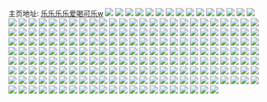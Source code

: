 主页地址: [乐乐乐乐爱喝可乐w](https://weibo.com/u/6022617065) 
![](https://wx4.sinaimg.cn/mw2000/006zAhOVly1h6tjm0eq4gj31yh2lz7h5.jpg) 
![](https://wx4.sinaimg.cn/mw2000/006zAhOVly1h6tjm5zyerj32522uq4cb.jpg) 
![](https://wx4.sinaimg.cn/mw2000/006zAhOVly1h6tjm3leb4j31z12mpu0y.jpg) 
![](https://wx4.sinaimg.cn/mw2000/006zAhOVly1h6tjmak1mij32c0340kjm.jpg) 
![](https://wx4.sinaimg.cn/mw2000/006zAhOVly1h6tjmh7ws3j32bq33ne84.jpg) 
![](https://wx4.sinaimg.cn/mw2000/006zAhOVly1h6tjmixy3pj32c0340kjp.jpg) 
![](https://wx4.sinaimg.cn/mw2000/006zAhOVly1h5434z9r5kj325x2vwqv7.jpg) 
![](https://wx4.sinaimg.cn/mw2000/006zAhOVly1h54354aox8j329l30tx6r.jpg) 
![](https://wx4.sinaimg.cn/mw2000/006zAhOVly1h54351v6nnj329p30yb2c.jpg) 
![](https://wx4.sinaimg.cn/mw2000/006zAhOVly1h5434w3djvj30uk5nq1l0.jpg) 
![](https://wx4.sinaimg.cn/mw2000/006zAhOVly1h4w5c4t4x2j323m2st4qt.jpg) 
![](https://wx4.sinaimg.cn/mw2000/006zAhOVly1h4w5bxtyhhj321m2q54qt.jpg) 
![](https://wx4.sinaimg.cn/mw2000/006zAhOVly1h4w5c9ixr5j326r2x0hdw.jpg) 
![](https://wx4.sinaimg.cn/mw2000/006zAhOVly1h4w5cebcioj322z2rz7wl.jpg) 
![](https://wx4.sinaimg.cn/mw2000/006zAhOVly1h4w5cicbo9j325j2vdhdw.jpg) 
![](https://wx4.sinaimg.cn/mw2000/006zAhOVly1h4w5dajx1nj31ow297qv7.jpg) 
![](https://wx4.sinaimg.cn/mw2000/006zAhOVly1h4rareghkoj3296308e84.jpg) 
![](https://wx4.sinaimg.cn/mw2000/006zAhOVly1h4rarlzxt1j32bt340x6q.jpg) 
![](https://wx4.sinaimg.cn/mw2000/006zAhOVly1h4rarh227cj32c0340npg.jpg) 
![](https://wx4.sinaimg.cn/mw2000/006zAhOVly1h4rar7r8x8j327f2xwhdv.jpg) 
![](https://wx4.sinaimg.cn/mw2000/006zAhOVly1h4raqwqa07j30uk5nqu0y.jpg) 
![](https://wx4.sinaimg.cn/mw2000/006zAhOVly1h4rarkclczj32bk3401l0.jpg) 
![](https://wx4.sinaimg.cn/mw2000/006zAhOVly1h4rarb7mcpj3292303e85.jpg) 
![](https://wx4.sinaimg.cn/mw2000/006zAhOVly1h4rarrkpe1j321j2q1e82.jpg) 
![](https://wx4.sinaimg.cn/mw2000/006zAhOVly1h4rar4pqqaj30uk6xje84.jpg) 
![](https://wx4.sinaimg.cn/mw2000/006zAhOVly1h4raqyz4vsj30sg7bx1l0.jpg) 
![](https://wx4.sinaimg.cn/mw2000/006zAhOVly1h4rar241k0j30sg8k7qv8.jpg) 
![](https://wx4.sinaimg.cn/mw2000/006zAhOVly1h45ksixzmcj31l72497wi.jpg) 
![](https://wx4.sinaimg.cn/mw2000/006zAhOVly1h45ksckjqoj31lg24lkjm.jpg) 
![](https://wx4.sinaimg.cn/mw2000/006zAhOVly1h45ktnd3uwj32bt340e84.jpg) 
![](https://wx4.sinaimg.cn/mw2000/006zAhOVly1h45ks50f6kj32bz340b2b.jpg) 
![](https://wx4.sinaimg.cn/mw2000/006zAhOVly1h45ksr0tp8j31n82xax6q.jpg) 
![](https://wx4.sinaimg.cn/mw2000/006zAhOVly1h45kt2h5e0j31mu2wknpe.jpg) 
![](https://wx4.sinaimg.cn/mw2000/006zAhOVly1h45krvlixmj31mr2wgqv6.jpg) 
![](https://wx4.sinaimg.cn/mw2000/006zAhOVly1h45ksxj5rpj31om2zru0y.jpg) 
![](https://wx4.sinaimg.cn/mw2000/006zAhOVly1h45ks715ifj32c0340e83.jpg) 
![](https://wx4.sinaimg.cn/mw2000/006zAhOVly1h3ia4juaj2j324z2umhdv.jpg) 
![](https://wx4.sinaimg.cn/mw2000/006zAhOVly1h3ia4l9fepj32362s87wj.jpg) 
![](https://wx4.sinaimg.cn/mw2000/006zAhOVly1h3ia4fuky0j313y1h94qp.jpg) 
![](https://wx4.sinaimg.cn/mw2000/006zAhOVly1h3ia4mxey3j31z32mskjn.jpg) 
![](https://wx4.sinaimg.cn/mw2000/006zAhOVly1h3ia4oqcddj32c0340x6q.jpg) 
![](https://wx4.sinaimg.cn/mw2000/006zAhOVly1h3ia4qlqjgj31ts2fpkjm.jpg) 
![](https://wx4.sinaimg.cn/mw2000/006zAhOVly1h3ia4zyur3j327d2xthdv.jpg) 
![](https://wx4.sinaimg.cn/mw2000/006zAhOVly1h3ia4ybkxqj32262qwnpf.jpg) 
![](https://wx4.sinaimg.cn/mw2000/006zAhOVly1h34hcajc3sj30u0140ak9.jpg) 
![](https://wx4.sinaimg.cn/mw2000/006zAhOVly1h34hcb487zj30u0140dp2.jpg) 
![](https://wx4.sinaimg.cn/mw2000/006zAhOVly1h34hc9xtbmj30u0140n4v.jpg) 
![](https://wx4.sinaimg.cn/mw2000/006zAhOVly1h34hcd59u4j30u0140k2f.jpg) 
![](https://wx4.sinaimg.cn/mw2000/006zAhOVly1h34hcclttzj30u01407f7.jpg) 
![](https://wx4.sinaimg.cn/mw2000/006zAhOVly1h34hcbt3kyj30u0140n8z.jpg) 
![](https://wx4.sinaimg.cn/mw2000/006zAhOVly1h2kv1df07fj32ar3407wj.jpg) 
![](https://wx4.sinaimg.cn/mw2000/006zAhOVly1h2kv1en18mj32au3407wj.jpg) 
![](https://wx4.sinaimg.cn/mw2000/006zAhOVly1h2kv1fz4ovj32c0340000.jpg) 
![](https://wx4.sinaimg.cn/mw2000/006zAhOVly1h2kv1ijtb7j32c0340x6q.jpg) 
![](https://wx4.sinaimg.cn/mw2000/006zAhOVly1h2kv1hcsnjj32c0340x6q.jpg) 
![](https://wx4.sinaimg.cn/mw2000/006zAhOVly1h2kv1cbs3sj32c0340hdv.jpg) 
![](https://wx4.sinaimg.cn/mw2000/006zAhOVly1h1ohnahk6pj32ac31shdv.jpg) 
![](https://wx4.sinaimg.cn/mw2000/006zAhOVly1h1ohnc8ro6j32a431hkjn.jpg) 
![](https://wx4.sinaimg.cn/mw2000/006zAhOVly1h1ohndgjcnj328f2z8qv6.jpg) 
![](https://wx4.sinaimg.cn/mw2000/006zAhOVly1h1ohn95nk6j326f2wk4qq.jpg) 
![](https://wx4.sinaimg.cn/mw2000/006zAhOVly1h1ohnert4wj325w2vux6q.jpg) 
![](https://wx4.sinaimg.cn/mw2000/006zAhOVly1h1cxen6t8ij322o33yhdt.jpg) 
![](https://wx4.sinaimg.cn/mw2000/006zAhOVly1h1cxegw3njj30uk5nqqv6.jpg) 
![](https://wx4.sinaimg.cn/mw2000/006zAhOVly1h1cxemaqflj322o33y7wh.jpg) 
![](https://wx4.sinaimg.cn/mw2000/006zAhOVly1h1cxeitf5qj32c0359hdu.jpg) 
![](https://wx4.sinaimg.cn/mw2000/006zAhOVly1h1cxeevyd3j32au340npe.jpg) 
![](https://wx4.sinaimg.cn/mw2000/006zAhOVly1h1cxelb3x5j32c0369hdu.jpg) 
![](https://wx4.sinaimg.cn/mw2000/006zAhOVly1h1cxehxe3bj323p2syqv5.jpg) 
![](https://wx4.sinaimg.cn/mw2000/006zAhOVly1h1cxehbxedj30sg0lbn40.jpg) 
![](https://wx4.sinaimg.cn/mw2000/006zAhOVly1h1cxek1fwjj32bz340e83.jpg) 
![](https://wx4.sinaimg.cn/mw2000/006zAhOVly1h0tba2qjzjj30u0140ds7.jpg) 
![](https://wx4.sinaimg.cn/mw2000/006zAhOVly1h0tba1ifk2j30u00u0q82.jpg) 
![](https://wx4.sinaimg.cn/mw2000/006zAhOVly1h0tba1wi6ij30u014046o.jpg) 
![](https://wx4.sinaimg.cn/mw2000/006zAhOVly1h0tba5aqdaj30u0140tiz.jpg) 
![](https://wx4.sinaimg.cn/mw2000/006zAhOVly1h0tba4usu1j30u0140tgi.jpg) 
![](https://wx4.sinaimg.cn/mw2000/006zAhOVly1h0tbgw1e3kj30u0140dpk.jpg) 
![](https://wx4.sinaimg.cn/mw2000/006zAhOVly1h0tba3x293j30u013z12f.jpg) 
![](https://wx4.sinaimg.cn/mw2000/006zAhOVly1h0tbkm9iw8j30ty140n1m.jpg) 
![](https://wx4.sinaimg.cn/mw2000/006zAhOVly1h0tba5xr75j30u0140wkv.jpg) 
![](https://wx4.sinaimg.cn/mw2000/006zAhOVly1h0pvdqr7nsj30u0140ahs.jpg) 
![](https://wx4.sinaimg.cn/mw2000/006zAhOVly1h0pvdsmyitj30u0142dpe.jpg) 
![](https://wx4.sinaimg.cn/mw2000/006zAhOVly1h0pvds0hmgj30u0141qbn.jpg) 
![](https://wx4.sinaimg.cn/mw2000/006zAhOVly1h0pvdscfyuj30u0140n5x.jpg) 
![](https://wx4.sinaimg.cn/mw2000/006zAhOVly1h0pvdsurdwj30u0140gu2.jpg) 
![](https://wx4.sinaimg.cn/mw2000/006zAhOVly1h0pvdr04f3j30u0140ahr.jpg) 
![](https://wx4.sinaimg.cn/mw2000/006zAhOVly1h09r4d333vj30u0140al4.jpg) 
![](https://wx4.sinaimg.cn/mw2000/006zAhOVly1h07gmgshuvj31xx2l7u0x.jpg) 
![](https://wx4.sinaimg.cn/mw2000/006zAhOVly1h07gmpeo5mj32c03404qr.jpg) 
![](https://wx4.sinaimg.cn/mw2000/006zAhOVly1h07gmec1s0j3292301npe.jpg) 
![](https://wx4.sinaimg.cn/mw2000/006zAhOVly1h07gmt2ix0j326p2wxkjn.jpg) 
![](https://wx4.sinaimg.cn/mw2000/006zAhOVly1h07gmmbopzj3295308u0z.jpg) 
![](https://wx4.sinaimg.cn/mw2000/006zAhOVly1h07gmjsuisj32252qvhdv.jpg) 
![](https://wx4.sinaimg.cn/mw2000/006zAhOVly1gzj293bni4j32bb340hdv.jpg) 
![](https://wx4.sinaimg.cn/mw2000/006zAhOVly1gzj296fuppj32b0340hdv.jpg) 
![](https://wx4.sinaimg.cn/mw2000/006zAhOVly1gzj29co5duj32bk340qv7.jpg) 
![](https://wx4.sinaimg.cn/mw2000/006zAhOVly1gzj2b3w2ndj32b9340hdv.jpg) 
![](https://wx4.sinaimg.cn/mw2000/006zAhOVly1gzj290w6fpj32c0340b2c.jpg) 
![](https://wx4.sinaimg.cn/mw2000/006zAhOVly1gzj2995ub8j32b9340u0z.jpg) 
![](https://wx4.sinaimg.cn/mw2000/006zAhOVly1gzdhadlfhsj30u06y6u0x.jpg) 
![](https://wx4.sinaimg.cn/mw2000/006zAhOVly1gzdha9brrfj30r17psqv5.jpg) 
![](https://wx4.sinaimg.cn/mw2000/006zAhOVly1gzdha7lbfdj30u04nj1kx.jpg) 
![](https://wx4.sinaimg.cn/mw2000/006zAhOVly1gzdha65oa8j30u0140amr.jpg) 
![](https://wx4.sinaimg.cn/mw2000/006zAhOVly1gzdhaagpr6j30u04aynem.jpg) 
![](https://wx4.sinaimg.cn/mw2000/006zAhOVly1gyp0rdyg7cj328v2zt4qp.jpg) 
![](https://wx4.sinaimg.cn/mw2000/006zAhOVly1gyp0r9pi23j328z2zz7wh.jpg) 
![](https://wx4.sinaimg.cn/mw2000/006zAhOVly1gyp0rfwc2cj32c034h4qp.jpg) 
![](https://wx4.sinaimg.cn/mw2000/006zAhOVly1gyp0rephfjj31zk2ng4n6.jpg) 
![](https://wx4.sinaimg.cn/mw2000/006zAhOVly1gyp0rb18wlj32c03401kx.jpg) 
![](https://wx4.sinaimg.cn/mw2000/006zAhOVly1gyp0rcngz9j32be340qv5.jpg) 
![](https://wx4.sinaimg.cn/mw2000/006zAhOVly1gxx2l63h5cj329b30e1l0.jpg) 
![](https://wx4.sinaimg.cn/mw2000/006zAhOVly1gxx2kbf1srj32bk340b2a.jpg) 
![](https://wx4.sinaimg.cn/mw2000/006zAhOVly1gxx2k4b3quj328d2z5e83.jpg) 
![](https://wx4.sinaimg.cn/mw2000/006zAhOVly1gxx2kjwtaoj32c03407wk.jpg) 
![](https://wx4.sinaimg.cn/mw2000/006zAhOVly1gxx2krlykpj32c03401l0.jpg) 
![](https://wx4.sinaimg.cn/mw2000/006zAhOVly1gxx2nb76aqj32c0355kjm.jpg) 
![](https://wx4.sinaimg.cn/mw2000/006zAhOVly1gxx2ng8hfbj30uk5nqnpe.jpg) 
![](https://wx4.sinaimg.cn/mw2000/006zAhOVly1gv6xhdwfgyj60uk5p5u0y02.jpg) 
![](https://wx4.sinaimg.cn/mw2000/006zAhOVly1gv6xhcstclj60xc3jsx6p02.jpg) 
![](https://wx4.sinaimg.cn/mw2000/006zAhOVly1gv6xw31b1ij60xc3qb7wi02.jpg) 
![](https://wx4.sinaimg.cn/mw2000/006zAhOVly1gv6xh6gtx9j60xc3pcnpe02.jpg) 
![](https://wx4.sinaimg.cn/mw2000/006zAhOVly1gv6xhfesykj60xc3pq1ky02.jpg) 
![](https://wx4.sinaimg.cn/mw2000/006zAhOVly1gv6xh7ew8oj60xc3ere8202.jpg) 
![](https://wx4.sinaimg.cn/mw2000/006zAhOVly1gv6xh99rq3j60uk7n0kjo02.jpg) 
![](https://wx4.sinaimg.cn/mw2000/006zAhOVly1gv6xj3kcnoj628a2z2kjn02.jpg) 
![](https://wx4.sinaimg.cn/mw2000/006zAhOVly1gv6xhbyd3kj60uk5azhdu02.jpg) 
![](https://wx4.sinaimg.cn/mw2000/006zAhOVly1gtfi7hwqqxj32b8340qv8.jpg) 
![](https://wx4.sinaimg.cn/mw2000/006zAhOVly1gtfi7l1o8pj32bq340npf.jpg) 
![](https://wx4.sinaimg.cn/mw2000/006zAhOVly1gtfi7orrs6j32c0340b2c.jpg) 
![](https://wx4.sinaimg.cn/mw2000/006zAhOVly1gtfi7qw80nj326m2wt4qr.jpg) 
![](https://wx4.sinaimg.cn/mw2000/006zAhOVly1gtfi7eg3xgj32be340b2b.jpg) 
![](https://wx4.sinaimg.cn/mw2000/006zAhOVly1gtfi7svvtmj329830nkjo.jpg) 
![](https://wx4.sinaimg.cn/mw2000/006zAhOVly1gtfi7vrx4cj32an340hdx.jpg) 
![](https://wx4.sinaimg.cn/mw2000/006zAhOVly1gtfi7z2188j32ab31rkjo.jpg) 
![](https://wx4.sinaimg.cn/mw2000/006zAhOVly1gtfi8165b2j32c0340qv7.jpg) 
![](https://wx4.sinaimg.cn/mw2000/006zAhOVly1gswyg7radcj32c0340kjn.jpg) 
![](https://wx4.sinaimg.cn/mw2000/006zAhOVly1gswygbfga9j32c0340kjn.jpg) 
![](https://wx4.sinaimg.cn/mw2000/006zAhOVly1gswygeq11aj32c0340kjn.jpg) 
![](https://wx4.sinaimg.cn/mw2000/006zAhOVly1gswyggoyl3j31ks23px6p.jpg) 
![](https://wx4.sinaimg.cn/mw2000/006zAhOVly1gswygloz25j32rb22hkjo.jpg) 
![](https://wx4.sinaimg.cn/mw2000/006zAhOVly1gswygo65nuj31o0280u0x.jpg) 
![](https://wx4.sinaimg.cn/mw2000/006zAhOVly1gswygryef1j32892zse83.jpg) 
![](https://wx4.sinaimg.cn/mw2000/006zAhOVly1gswygv5hrlj328a2z27wj.jpg) 
![](https://wx4.sinaimg.cn/mw2000/006zAhOVly1gswyg2xfo5j329l30skjn.jpg) 
![](https://wx4.sinaimg.cn/mw2000/006zAhOVly1gshwvar8yvj30u00u079r.jpg) 
![](https://wx4.sinaimg.cn/mw2000/006zAhOVly1gshwva54xzj30u01407bq.jpg) 
![](https://wx4.sinaimg.cn/mw2000/006zAhOVly1gshwvb65f9j30u00u0ah0.jpg) 
![](https://wx4.sinaimg.cn/mw2000/006zAhOVly1gshwvdgn9gj30u00uetga.jpg) 
![](https://wx4.sinaimg.cn/mw2000/006zAhOVly1gshwv9vi8tj30v20u0jwb.jpg) 
![](https://wx4.sinaimg.cn/mw2000/006zAhOVly1gshwvc4kobj31400u07e0.jpg) 
![](https://wx4.sinaimg.cn/mw2000/006zAhOVly1gshwvbl3wej30u0140tg8.jpg) 
![](https://wx4.sinaimg.cn/mw2000/006zAhOVly1gshwvahrojj30u011eafl.jpg) 
![](https://wx4.sinaimg.cn/mw2000/006zAhOVly1gshwvdr949j30u014m46d.jpg) 
![](https://wx4.sinaimg.cn/mw2000/006zAhOVly1gseiff4ds5j32aw340kjn.jpg) 
![](https://wx4.sinaimg.cn/mw2000/006zAhOVly1gseifh9ykqj32c03404qs.jpg) 
![](https://wx4.sinaimg.cn/mw2000/006zAhOVly1gseiflel34j32az32nhdw.jpg) 
![](https://wx4.sinaimg.cn/mw2000/006zAhOVly1gseifcmqgsj326i2xonpe.jpg) 
![](https://wx4.sinaimg.cn/mw2000/006zAhOVly1gseifv1jrhj32973404qs.jpg) 
![](https://wx4.sinaimg.cn/mw2000/006zAhOVly1gseifpz5owj328f30bkjm.jpg) 
![](https://wx4.sinaimg.cn/mw2000/006zAhOVly1gseifsam7vj32af340hdx.jpg) 
![](https://wx4.sinaimg.cn/mw2000/006zAhOVly1gseifo42w4j32b83404qs.jpg) 
![](https://wx4.sinaimg.cn/mw2000/006zAhOVly1gseifx3m2gj32at34nx6q.jpg) 
![](https://wx4.sinaimg.cn/mw2000/006zAhOVly1gsaq6ehiahj30u0140ao1.jpg) 
![](https://wx4.sinaimg.cn/mw2000/006zAhOVly1gr6cx4er90j30u01407b0.jpg) 
![](https://wx4.sinaimg.cn/mw2000/006zAhOVly1gr6cx4s0uwj30u0159tji.jpg) 
![](https://wx4.sinaimg.cn/mw2000/006zAhOVly1gr6cx3zab9j30u0140n3q.jpg) 
![](https://wx4.sinaimg.cn/mw2000/006zAhOVly1gqwrl2nrhrj30mb0trq83.jpg) 
![](https://wx4.sinaimg.cn/mw2000/006zAhOVly1gqjercrk4kj32b2340u11.jpg) 
![](https://wx4.sinaimg.cn/mw2000/006zAhOVly1gqjerefschj327p309qv8.jpg) 
![](https://wx4.sinaimg.cn/mw2000/006zAhOVly1gqjerjecbpj32aw34l4qu.jpg) 
![](https://wx4.sinaimg.cn/mw2000/006zAhOVly1gqjerhtbqij32bb340nph.jpg) 
![](https://wx4.sinaimg.cn/mw2000/006zAhOVly1gqjergbmrfj32aq340kjp.jpg) 
![](https://wx4.sinaimg.cn/mw2000/006zAhOVly1gqjerahwmnj32ab340b2d.jpg) 
![](https://wx4.sinaimg.cn/mw2000/006zAhOVly1gq7esyulpcj31ly258x6q.jpg) 
![](https://wx4.sinaimg.cn/mw2000/006zAhOVly1gq7et17ihnj31o0280u0y.jpg) 
![](https://wx4.sinaimg.cn/mw2000/006zAhOVly1gq7eswp3tij31ke2371kz.jpg) 
![](https://wx4.sinaimg.cn/mw2000/006zAhOVly1gpzqs9xmv7j30n01r6av7.jpg) 
![](https://wx4.sinaimg.cn/mw2000/006zAhOVly1gpzqs7uuncj30n01wxauu.jpg) 
![](https://wx4.sinaimg.cn/mw2000/006zAhOVly1gpzqsc1k0hj30n03197wh.jpg) 
![](https://wx4.sinaimg.cn/mw2000/006zAhOVly1gpzqsaruwwj30n04ltqv5.jpg) 
![](https://wx4.sinaimg.cn/mw2000/006zAhOVly1gpzqscox75j30n01t6qp8.jpg) 
![](https://wx4.sinaimg.cn/mw2000/006zAhOVly1gpzqs8cx4pj30n01x0e0l.jpg) 
![](https://wx4.sinaimg.cn/mw2000/006zAhOVly1gpzqsdhvw5j30u00u0gnv.jpg) 
![](https://wx4.sinaimg.cn/mw2000/006zAhOVly1gpzqs97zkyj30n03344qp.jpg) 
![](https://wx4.sinaimg.cn/mw2000/006zAhOVly1gpzqsd3wt8j30u00u0q65.jpg) 
![](https://wx4.sinaimg.cn/mw2000/006zAhOVly1gpkj8wll1tj30n041z1hu.jpg) 
![](https://wx4.sinaimg.cn/mw2000/006zAhOVly1gpkj8x0icgj30n03mi7vj.jpg) 
![](https://wx4.sinaimg.cn/mw2000/006zAhOVly1gpkj8xj5sxj30n0540kjl.jpg) 
![](https://wx4.sinaimg.cn/mw2000/006zAhOVly1gpkj8yxdtmj30n02eg7oy.jpg) 
![](https://wx4.sinaimg.cn/mw2000/006zAhOVly1gpkj8w3qf0j30n05n7hdt.jpg) 
![](https://wx4.sinaimg.cn/mw2000/006zAhOVly1gpkj8zyynmj30n01x0wxk.jpg) 
![](https://wx4.sinaimg.cn/mw2000/006zAhOVly1gpkj98d2xhj30n07o0qv5.jpg) 
![](https://wx4.sinaimg.cn/mw2000/006zAhOVly1gpkj8ud11pj30n078pnpd.jpg) 
![](https://wx4.sinaimg.cn/mw2000/006zAhOVly1gpkj8vbnb8j30n06tdx6p.jpg) 
![](https://wx4.sinaimg.cn/mw2000/006zAhOVly1gevse2q999j31mc25s1hn.jpg) 
![](https://wx4.sinaimg.cn/mw2000/006zAhOVly1gevse33yn6j31mc25sqhw.jpg) 
![](https://wx4.sinaimg.cn/mw2000/006zAhOVly1gevse42x8hj31mc25s4qq.jpg) 
![](https://wx4.sinaimg.cn/mw2000/006zAhOVly1gevse4mc2bj31o01o0x54.jpg) 
![](https://wx4.sinaimg.cn/mw2000/006zAhOVly1gevse57s21j325s1fuk8k.jpg) 
![](https://wx4.sinaimg.cn/mw2000/006zAhOVly1gevse23l9hj31o01o0e5r.jpg) 
![](https://wx4.sinaimg.cn/mw2000/006zAhOVly1gevse6cn9mj325s1mcqv5.jpg) 
![](https://wx4.sinaimg.cn/mw2000/006zAhOVly1gevse8tovkj31mc25sh9l.jpg) 
![](https://wx4.sinaimg.cn/mw2000/006zAhOVly1gevse731duj31o01o0e81.jpg) 
![](https://wx4.sinaimg.cn/mw2000/006zAhOVly1g2mpibxcoaj31400qoag3.jpg) 
![](https://wx4.sinaimg.cn/mw2000/006zAhOVly1g2mpibskvgj31400qo7d6.jpg) 
![](https://wx4.sinaimg.cn/mw2000/006zAhOVly1g2mpic7kh1j31400qodoo.jpg) 
![](https://wx4.sinaimg.cn/mw2000/006zAhOVly1g2mpidlmy5j30zk0qoqd1.jpg) 
![](https://wx4.sinaimg.cn/mw2000/006zAhOVly1g2mpidxchnj30qo0zkq7g.jpg) 
![](https://wx4.sinaimg.cn/mw2000/006zAhOVly1g2mpibfh0oj30zk0qok24.jpg) 
![](https://wx4.sinaimg.cn/mw2000/006zAhOVly1g2mpidbzcnj31400qodwc.jpg) 
![](https://wx4.sinaimg.cn/mw2000/006zAhOVly1g2mpid02f0j31400qotl7.jpg) 
![](https://wx4.sinaimg.cn/mw2000/006zAhOVly1g2mpichoj2j31400qoh1m.jpg) 
